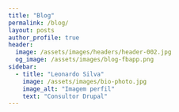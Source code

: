 ```yaml
---
title: "Blog"
permalink: /blog/
layout: posts
author_profile: true
header:
  image: /assets/images/headers/header-002.jpg
  og_image: /assets/images/blog-fbapp.png
sidebar:
  - title: "Leonardo Silva"
    image: /assets/images/bio-photo.jpg
    image_alt: "Imagem perfil"
    text: "Consultor Drupal"
---
```

